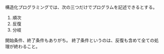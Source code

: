 構造化プログラミングでは、次の三つだけでプログラムを記述できるとする。

1. 順次
2. 反復
3. 分岐

開始条件、終了条件もありがち。
終了条件というのは、反復も含めて全ての処理が終わること。
